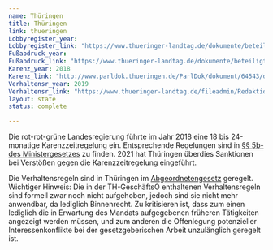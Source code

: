 ```yaml
---
name: Thüringen
title: Thüringen
link: thueringen
Lobbyregister_year:
Lobbyregister_link: "https://www.thueringer-landtag.de/dokumente/beteiligtentransparenz-dokumentation/#:~:text=Beteiligten%2D%20transparenz%2D%20dokumentation&text=In%20der%20Beteiligtentransparenzdokumentation%20werden%20alle,Gesetzentw%C3%BCrfe%2C%20die%20ab%20dem%201"
Fußabdruck_year:
Fußabdruck_link: "https://www.thueringer-landtag.de/dokumente/beteiligtentransparenz-dokumentation/#:~:text=Beteiligten%2D%20transparenz%2D%20dokumentation&text=In%20der%20Beteiligtentransparenzdokumentation%20werden%20alle,Gesetzentw%C3%BCrfe%2C%20die%20ab%20dem%201"
Karenz_year: 2018
Karenz_link: "http://www.parldok.thueringen.de/ParlDok/dokument/64543/drittes_gesetz_zur_aenderung_des_thueringer_ministergesetzes.pdf"
Verhaltensr_year: 2019
Verhaltensr_link: "https://www.thueringer-landtag.de/fileadmin/Redaktion/1-Hauptmenue/3-Dokumente/1-Dokumente/Dokumente/geschaeftsordnung_des_thueringer_landtags.pdf"
layout: state
status: complete

---
```


Die rot-rot-grüne Landesregierung führte im Jahr 2018 eine 18 bis 24-monatige Karenzzeitregelung ein. Entsprechende Regelungen sind in [§§ 5b-des Ministergesetzes](https://landesrecht.thueringen.de/bsth/document/jlr-MinGTHV3P18) zu finden. 2021 hat Thüringen überdies Sanktionen bei Verstößen gegen die Karenzzeitregelung eingeführt. 

Die Verhaltensregeln sind in Thüringen im [Abgeordnetengesetz](https://landesrecht.thueringen.de/bsth/document/jlr-AbgGTH1995rahmen) geregelt. Wichtiger Hinweis: Die in der TH-GeschäftsO enthaltenen Verhaltensregeln sind formell zwar noch nicht aufgehoben, jedoch sind sie nicht mehr anwendbar, da lediglich Binnenrecht. Zu kritisieren ist, dass zum einen lediglich die in Erwartung des Mandats aufgegebenen früheren Tätigkeiten angezeigt werden müssen, und zum anderen die Offenlegung potenzieller Interessenkonflikte bei der gesetzgeberischen Arbeit unzulänglich geregelt ist. 

